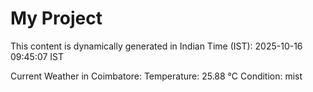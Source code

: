 # My Project

This content is dynamically generated in Indian Time (IST): 2025-10-16 09:45:07 IST


Current Weather in Coimbatore:
Temperature: 25.88 °C
Condition: mist
